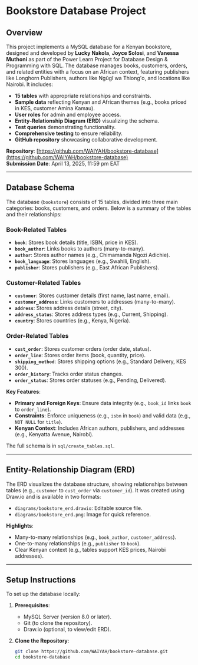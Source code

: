 # Bookstore Database Project

## Overview
This project implements a MySQL database for a Kenyan bookstore, designed and developed by **Lucky Nakola**, **Joyce Solosi**, and **Vanessa Muthoni** as part of the Power Learn Project for Database Design & Programming with SQL. The database manages books, customers, orders, and related entities with a focus on an African context, featuring publishers like Longhorn Publishers, authors like Ngũgĩ wa Thiong'o, and locations like Nairobi. It includes:

- **15 tables** with appropriate relationships and constraints.
- **Sample data** reflecting Kenyan and African themes (e.g., books priced in KES, customer Amina Kamau).
- **User roles** for admin and employee access.
- **Entity-Relationship Diagram (ERD)** visualizing the schema.
- **Test queries** demonstrating functionality.
- **Comprehensive testing** to ensure reliability.
- **GitHub repository** showcasing collaborative development.

**Repository**: [https://github.com/WAIYAH/bookstore-database](https://github.com/WAIYAH/bookstore-database)  
**Submission Date**: April 13, 2025, 11:59 pm EAT

---

## Database Schema
The database (`bookstore`) consists of 15 tables, divided into three main categories: books, customers, and orders. Below is a summary of the tables and their relationships:

### Book-Related Tables
- **`book`**: Stores book details (title, ISBN, price in KES).
- **`book_author`**: Links books to authors (many-to-many).
- **`author`**: Stores author names (e.g., Chimamanda Ngozi Adichie).
- **`book_language`**: Stores languages (e.g., Swahili, English).
- **`publisher`**: Stores publishers (e.g., East African Publishers).

### Customer-Related Tables
- **`customer`**: Stores customer details (first name, last name, email).
- **`customer_address`**: Links customers to addresses (many-to-many).
- **`address`**: Stores address details (street, city).
- **`address_status`**: Stores address types (e.g., Current, Shipping).
- **`country`**: Stores countries (e.g., Kenya, Nigeria).

### Order-Related Tables
- **`cust_order`**: Stores customer orders (order date, status).
- **`order_line`**: Stores order items (book, quantity, price).
- **`shipping_method`**: Stores shipping options (e.g., Standard Delivery, KES 300).
- **`order_history`**: Tracks order status changes.
- **`order_status`**: Stores order statuses (e.g., Pending, Delivered).

**Key Features**:
- **Primary and Foreign Keys**: Ensure data integrity (e.g., `book_id` links `book` to `order_line`).
- **Constraints**: Enforce uniqueness (e.g., `isbn` in `book`) and valid data (e.g., `NOT NULL` for `title`).
- **Kenyan Context**: Includes African authors, publishers, and addresses (e.g., Kenyatta Avenue, Nairobi).

The full schema is in `sql/create_tables.sql`.

---

## Entity-Relationship Diagram (ERD)
The ERD visualizes the database structure, showing relationships between tables (e.g., `customer` to `cust_order` via `customer_id`). It was created using Draw.io and is available in two formats:

- `diagrams/bookstore_erd.drawio`: Editable source file.
- `diagrams/bookstore_erd.png`: Image for quick reference.

**Highlights**:
- Many-to-many relationships (e.g., `book_author`, `customer_address`).
- One-to-many relationships (e.g., `publisher` to `book`).
- Clear Kenyan context (e.g., tables support KES prices, Nairobi addresses).

---

## Setup Instructions
To set up the database locally:

1. **Prerequisites**:
   - MySQL Server (version 8.0 or later).
   - Git (to clone the repository).
   - Draw.io (optional, to view/edit ERD).

2. **Clone the Repository**:
   ```bash
   git clone https://github.com/WAIYAH/bookstore-database.git
   cd bookstore-database